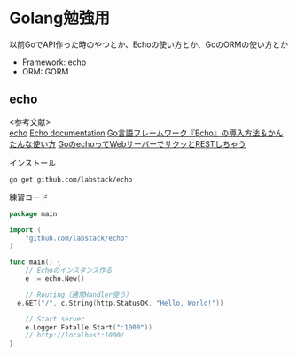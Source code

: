 # Golang勉強用

以前GoでAPI作った時のやつとか、Echoの使い方とか、GoのORMの使い方とか

- Framework: echo
- ORM: GORM

## echo

<参考文献>  
[echo](https://github.com/labstack/echo)
[Echo documentation](https://echo.labstack.com/guide)
[Go言語フレームワーク『Echo』の導入方法＆かんたんな使い方](http://vdeep.net/go-echo)
[GoのechoってWebサーバーでサクッとRESTしちゃう](https://qiita.com/ezaki/items/62e806ae42828bb3567a)

インストール
```shell
go get github.com/labstack/echo
```

練習コード
```go
package main

import (
	"github.com/labstack/echo"
)

func main() {
	// Echoのインスタンス作る
	e := echo.New()

	// Routing（通常Handler使う）
  e.GET("/", c.String(http.StatusOK, "Hello, World!"))

	// Start server
	e.Logger.Fatal(e.Start(":1000"))
	// http://localhost:1000/
}
```

